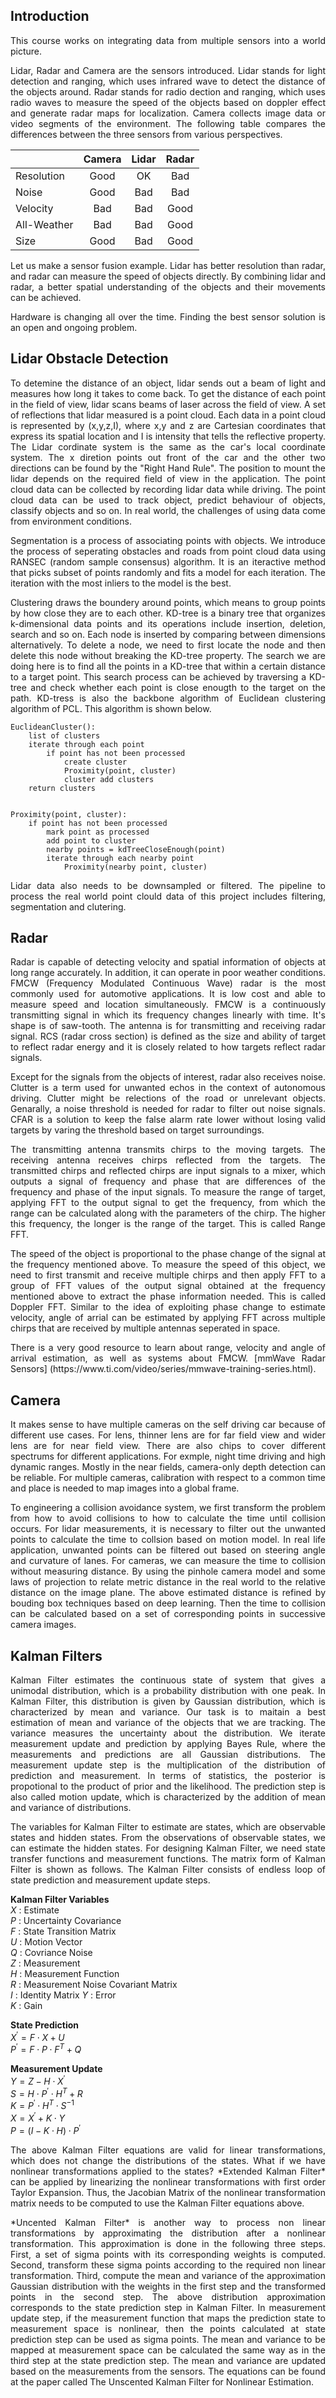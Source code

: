 ## Introduction

<p align='justify'>
This course works on integrating data from multiple sensors into a world picture.
</p> 

<p align='justify'>
Lidar, Radar and Camera are the sensors introduced. Lidar stands for light detection and ranging, which uses infrared wave to detect the distance of the objects around. Radar stands for radio dection and ranging, which uses radio waves to measure the speed of the objects based on doppler effect and generate radar maps for localization. Camera collects image data or video segments of the environment. The following table compares the differences between the three sensors from various perspectives. 
</p> 



|               | Camera        | Lidar         | Radar         |
| ------------- |:-------------:|:-------------:|:-------------:|
| Resolution    | Good          | OK            | Bad           |
| Noise         | Good          | Bad           | Bad           |
| Velocity      | Bad           | Bad           | Good          |
| All-Weather   | Bad           | Bad           | Good          |
| Size          | Good          | Bad           | Good          |


<p align='justify'>
Let us make a sensor fusion example. Lidar has better resolution than radar, and radar can measure the speed of objects directly. By combining lidar and radar, a better spatial understanding of the objects and their movements can be achieved.
</p> 

<p align='justify'>
Hardware is changing all over the time. Finding the best sensor solution is an open and ongoing problem.
</p> 

## Lidar Obstacle Detection

<p align='justify'>
To detemine the distance of an object, lidar sends out a beam of light and measures how long it takes to come back. To get the distance of each point in the field of view, lidar scans beams of laser across the field of view. A set of reflections that lidar measured is a point cloud. Each data in a point cloud is represented by (x,y,z,I), where x,y and z are Cartesian coordinates that express its spatial location and I is intensity that tells the reflective property. The Lidar cordinate system is the same as the car's local coordinate system. The x diretion points out front of the car and the other two directions can be found by the "Right Hand Rule". The position to mount the lidar depends on the required field of view in the application. The point cloud data can be collected by recording lidar data while driving. The point cloud data can be used to track object, predict behaviour of objects, classify objects and so on. In real world, the challenges of using data come from environment conditions.
</p> 

<p align='justify'>
Segmentation is a process of associating points with objects. We introduce the process of seperating obstacles and roads from point cloud data using RANSEC (random sample consensus) algorithm. It is an iteractive method that picks subset of points randomly and fits a model for each iteration. The iteration with the most inliers to the model is the best. 
</p>

<p align='justify'>
Clustering draws the boundery around points, which means to group points by how close they are to each other. KD-tree is a binary tree that organizes k-dimensional data points and its operations include insertion, deletion, search and so on. Each node is inserted by comparing between dimensions alternatively. To delete a node, we need to first locate the node and then delete this node without breaking the KD-tree property. The search we are doing here is to find all the points in a KD-tree that within a certain distance to a target point. This search process can be achieved by traversing a KD-tree and check whether each point is close enougth to the target on the path. KD-tress is also the backbone algorithm of Euclidean clustering algorithm of PCL. This algorithm is shown below.
</p> 

    EuclideanCluster():
        list of clusters
	    iterate through each point
		    if point has not been processed
			    create cluster
			    Proximity(point, cluster)
			    cluster add clusters
	    return clusters


    Proximity(point, cluster):
        if point has not been processed
		    mark point as processed
		    add point to cluster
		    nearby points = kdTreeCloseEnough(point)
		    iterate through each nearby point
			    Proximity(nearby point, cluster)

<p align='justify'>
Lidar data also needs to be downsampled or filtered. The pipeline to process the real world point clould data of this project includes filtering, segmentation and clutering.
</p> 


## Radar

<p align='justify'>
Radar is capable of detecting velocity and spatial information of objects at long range accurately. In addition, it can operate in poor weather conditions. FMCW (Frequency Modulated Continuous Wave) radar is the most commonly used for automotive applications. It is low cost and able to measure speed and location simultaneously. FMCW is a continuously transmitting signal in which its frequency changes linearly with time. It's shape is of saw-tooth. The antenna is for transmitting and receiving radar signal. RCS (radar cross section) is defined as the size and ability of target to reflect radar energy and it is closely related to how targets reflect radar signals.
</p>

<p align='justify'>
Except for the signals from the objects of interest, radar also receives noise. Clutter is a term used for unwanted echos in the context of autonomous driving. Clutter might be relections of the road or unrelevant objects. Genarally, a noise threshold is needed for radar to filter out noise signals. CFAR is a solution to keep the false alarm rate lower without losing valid targets by varing the threshold based on target surroundings. 
</p>

<p align='justify'>
The transmitting antenna transmits chirps to the moving targets. The receiving antenna receives chirps reflected from the targets. The transmitted chirps and reflected chirps are input signals to a mixer, which outputs a signal of frequency and phase that are differences of the frequency and phase of the input signals. To measure the range of target, applying FFT to the output signal to get the frequency, from which the range can be calculated along with the parameters of the chirp. The higher this frequency, the longer is the range of the target. This is called Range FFT. 
</p>

<p align='justify'>
The speed of the object is proportional to the phase change of the signal at the frequency mentioned above. To measure the speed of this object, we need to first transmit and receive multiple chirps and then apply FFT to a group of FFT values of the output signal obtained at the frequency mentioned above to extract the phase information needed. This is called Doppler FFT. Similar to the idea of exploiting phase change to estimate velocity, angle of arrial can be estimated by applying FFT across multiple chirps that are received by multiple antennas seperated in space. 
</p>

<p align='justify'>
There is a very good resource to learn about range, velocity and angle of arrival estimation, as well as systems about FMCW. [mmWave Radar Sensors] (https://www.ti.com/video/series/mmwave-training-series.html).
</p>


## Camera

<p align='justify'>
It makes sense to have multiple cameras on the self driving car because of different use cases. For lens, thinner lens are for far field view and wider lens are for near field view. There are also chips to cover different spectrums for different applications. For exmple, night time driving and high dynamic ranges. Mostly in the near fields, camera-only depth detection can be reliable. For multiple cameras, calibration with respect to a common time and place is needed to map images into a global frame.  
</p>

<p align='justify'>
To engineering a collision avoidance system, we first transform the problem from how to avoid collisions to how to calculate the time until collision occurs. For lidar measurements, it is necessary to filter out the unwanted points to calculate the time to collsion based on motion model. In real life application, unwanted points can be filtered out based on steering angle and curvature of lanes. For cameras, we can measure the time to collision without measuring distance. By using the pinhole camera model and some laws of projection to relate metric distance in the real world to the relative distance on the image plane. The above estimated distance is refined by bouding box techniques based on deep learning. Then the time to collision can be calculated based on a set of corresponding points in successive camera images.   
</p>

<p align='justify'>

</p>


## Kalman Filters

<p align='justify'>
Kalman Filter estimates the continuous state of system that gives a unimodal distribution, which is a probability distribution with one peak. In Kalman Filter, this distribution is given by Gaussian distribution, which is characterized by mean and variance. Our task is to maitain a best estimation of mean and variance of the objects that we are tracking. The variance measures the uncertainty about the distribution. We iterate measurement update and prediction by applying Bayes Rule, where the measurements and predictions are all Gaussian distributions. The measurement update step is the multiplication of the distribution of prediction and measurement. In terms of statistics, the posterior is propotional to the product of prior and the likelihood. The prediction step is also called motion update, which is characterized by the addition of mean and variance of distributions.
</p>

<p align='justify'>
The variables for Kalman Filter to estimate are states, which are observable states and hidden states. From the observations of observable states, we can estimate the hidden states. For designing Kalman Filter, we need state transfer functions and measurement functions. The matrix form of Kalman Filter is shown as follows. The Kalman Filter consists of endless loop of state prediction and measurement update steps.
</p>

**Kalman Filter Variables**  
$X$ : Estimate  
$P$ : Uncertainty Covariance  
$F$ : State Transition Matrix  
$U$ : Motion Vector  
$Q$ : Covriance Noise  
$Z$ : Measurement  
$H$ : Measurement Function  
$R$ : Measurement Noise Covariant Matrix  
$I$ : Identity Matrix 
$Y$ : Error  
$K$ : Gain  

**State Prediction**  
$X^{\prime} = F \cdot X + U$  
$P^{\prime} = F \cdot P \cdot F^T + Q$  


**Measurement Update**  
$Y = Z - H \cdot X^{\prime}$  
$S = H \cdot P^{\prime} \cdot H^T + R$  
$K = P^{\prime} \cdot H^T \cdot S^{-1}$  
$X = X^{\prime} + K \cdot Y$  
$P = (I - K \cdot H ) \cdot P^{\prime}$

<p align='justify'>
The above Kalman Filter equations are valid for linear transformations, which does not change the distributions of the states. What if we have nonlinear transformations applied to the states? *Extended Kalman Filter* can be applied by linearizing the nonlinear transformations with first order Taylor Expansion. Thus, the Jacobian Matrix of the nonlinear transformation matrix needs to be computed to use the Kalman Filter equations above.
</p>

<p align='justify'>
*Uncented Kalman Filter* is another way to process non linear transformations by approximating the distribution after a nonlinear transformation. This approximation is done in the following three steps. First, a set of sigma points with its corresponding weights is computed. Second, transform these sigma points according to the required non linear transformation. Third, compute the mean and variance of the approximation Gaussian distribution with the weights in the first step and the transformed points in the second step. The above distribution approximation corresponds to the state prediction step in Kalman Filter. In measurement update step, if the measurement function that maps the prediction state to measurement space is nonlinear, then the points calculated at state prediction step can be used as sigma points. The mean and variance to be mapped at measurement space can be calculated the same way as in the third step at the state prediction step. The mean and variance are updated based on the measurements from the sensors. The equations can be found at the paper called The Unscented Kalman Filter for Nonlinear Estimation. 
</p>